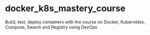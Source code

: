 # docker_k8s_mastery_course
Build, test, deploy containers with the course on Docker, Kubernetes, Compose, Swarm and Registry using DevOps
